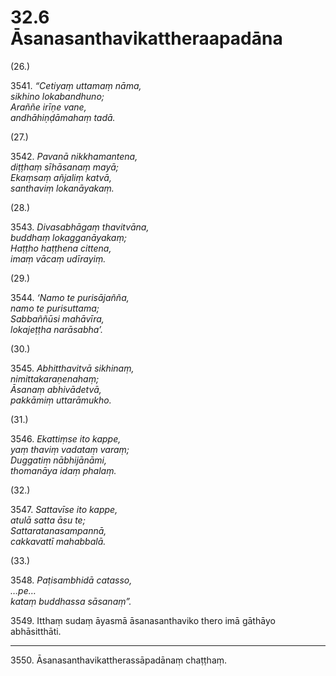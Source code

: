 # 32.6 Āsanasanthavikattheraapadāna

(26.)

3541\. _“Cetiyaṃ uttamaṃ nāma,_  
_sikhino lokabandhuno;_  
_Araññe irīṇe vane,_  
_andhāhiṇḍāmahaṃ tadā._  

(27.)

3542\. _Pavanā nikkhamantena,_  
_diṭṭhaṃ sīhāsanaṃ mayā;_  
_Ekaṃsaṃ añjaliṃ katvā,_  
_santhaviṃ lokanāyakaṃ._  

(28.)

3543\. _Divasabhāgaṃ thavitvāna,_  
_buddhaṃ lokagganāyakaṃ;_  
_Haṭṭho haṭṭhena cittena,_  
_imaṃ vācaṃ udīrayiṃ._  

(29.)

3544\. _‘Namo te purisājañña,_  
_namo te purisuttama;_  
_Sabbaññūsi mahāvīra,_  
_lokajeṭṭha narāsabha’._  

(30.)

3545\. _Abhitthavitvā sikhinaṃ,_  
_nimittakaraṇenahaṃ;_  
_Āsanaṃ abhivādetvā,_  
_pakkāmiṃ uttarāmukho._  

(31.)

3546\. _Ekattiṃse ito kappe,_  
_yaṃ thaviṃ vadataṃ varaṃ;_  
_Duggatiṃ nābhijānāmi,_  
_thomanāya idaṃ phalaṃ._  

(32.)

3547\. _Sattavīse ito kappe,_  
_atulā satta āsu te;_  
_Sattaratanasampannā,_  
_cakkavattī mahabbalā._  

(33.)

3548\. _Paṭisambhidā catasso,_  
_…pe…_  
_kataṃ buddhassa sāsanaṃ”._  

3549\. Itthaṃ sudaṃ āyasmā āsanasanthaviko thero imā gāthāyo abhāsitthāti.

---

3550\. Āsanasanthavikattherassāpadānaṃ chaṭṭhaṃ.
